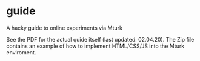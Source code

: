 # guide
A hacky guide to online experiments via Mturk

See the PDF for the actual quide itself (last updated: 02.04.20). The Zip file contains an example of how to implement HTML/CSS/JS into the Mturk enviroment. 
